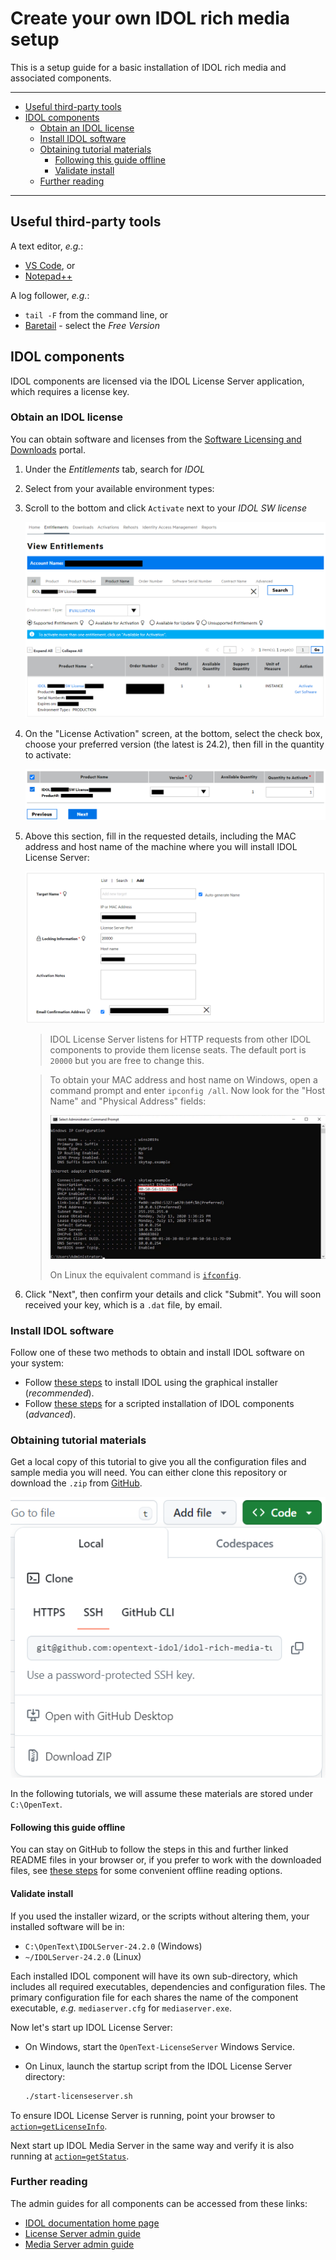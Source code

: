 # Create your own IDOL rich media setup

This is a setup guide for a basic installation of IDOL rich media and associated components.

---

- [Useful third-party tools](#useful-third-party-tools)
- [IDOL components](#idol-components)
  - [Obtain an IDOL license](#obtain-an-idol-license)
  - [Install IDOL software](#install-idol-software)
  - [Obtaining tutorial materials](#obtaining-tutorial-materials)
    - [Following this guide offline](#following-this-guide-offline)
    - [Validate install](#validate-install)
  - [Further reading](#further-reading)

---

## Useful third-party tools

A text editor, *e.g.*:

- [VS Code](https://code.visualstudio.com/download), or
- [Notepad++](https://notepad-plus-plus.org/download)

A log follower, *e.g.*:

- `tail -F` from the command line, or
- [Baretail](https://www.baremetalsoft.com/baretail/) - select the *Free Version*

## IDOL components

IDOL components are licensed via the IDOL License Server application, which requires a license key.

### Obtain an IDOL license

You can obtain software and licenses from the [Software Licensing and Downloads](https://sld.microfocus.com/mysoftware/index) portal.

1. Under the *Entitlements* tab, search for *IDOL*
1. Select from your available environment types:
1. Scroll to the bottom and click `Activate` next to your *IDOL SW license*

    ![get-license](./figs/get-license.png)
 
1. On the "License Activation" screen, at the bottom, select the check box, choose your preferred version (the latest is 24.2), then fill in the quantity to activate:

   ![eSoftware-selectLicense](./figs/eSoftware-selectLicense.png)

1. Above this section, fill in the requested details, including the MAC address and host name of the machine where you will install IDOL License Server:

   ![eSoftware-configureLicense](./figs/eSoftware-configureLicense.png)

    > IDOL License Server listens for HTTP requests from other IDOL components to provide them license seats.  The default port is `20000` but you are free to change this.

    > To obtain your MAC address and host name on Windows, open a command prompt and enter `ipconfig /all`.  Now look for the "Host Name" and "Physical Address" fields:
    >
    > ![ipconfig](./figs/ipconfig.png)
    >
    > On Linux the equivalent command is [`ifconfig`](https://man.openbsd.org/ifconfig.8).

1. Click "Next", then confirm your details and click "Submit".  You will soon received your key, which is a `.dat` file, by email.

### Install IDOL software

Follow one of these two methods to obtain and install IDOL software on your system:

- Follow [these steps](INSTALL_WIZARD.md) to install IDOL using the graphical installer (*recommended*).
- Follow [these steps](INSTALL_ZIPS.md) for a scripted installation of IDOL components (*advanced*).

### Obtaining tutorial materials

Get a local copy of this tutorial to give you all the configuration files and sample media you will need.  You can either clone this repository or download the `.zip` from [GitHub](https://github.com/microfocus-idol/idol-rich-media-tutorials).

![github-download](./figs/github-download.png)

In the following tutorials, we will assume these materials are stored under `C:\OpenText`.

#### Following this guide offline

You can stay on GitHub to follow the steps in this and further linked README files in your browser or, if you prefer to work with the downloaded files, see [these steps](../appendix/Markdown_reader.md) for some convenient offline reading options.

#### Validate install

If you used the installer wizard, or the scripts without altering them, your installed software will be in:

- `C:\OpenText\IDOLServer-24.2.0` (Windows)
- `~/IDOLServer-24.2.0` (Linux)

Each installed IDOL component will have its own sub-directory, which includes all required executables, dependencies and configuration files.  The primary configuration file for each shares the name of the component executable, *e.g.* `mediaserver.cfg` for `mediaserver.exe`.

Now let's start up IDOL License Server:

- On Windows, start the `OpenText-LicenseServer` Windows Service.
- On Linux, launch the startup script from the IDOL License Server directory:

  ```sh
  ./start-licenseserver.sh
  ```

To ensure IDOL License Server is running, point your browser to [`action=getLicenseInfo`](http://localhost:20000/a=getlicenseinfo).

Next start up IDOL Media Server in the same way and verify it is also running at [`action=getStatus`](http://localhost:14000/a=getstatus).

### Further reading

The admin guides for all components can be accessed from these links:

- [IDOL documentation home page](https://www.microfocus.com/documentation/idol/)
- [License Server admin guide](https://www.microfocus.com/documentation/idol/IDOL_24_2/LicenseServer_24.2_Documentation/Help/Content/_FT_SideNav_Startup.htm)
- [Media Server admin guide](https://www.microfocus.com/documentation/idol/IDOL_24_2/MediaServer_24.2_Documentation/Help/Content/_FT_SideNav_Startup.htm)
